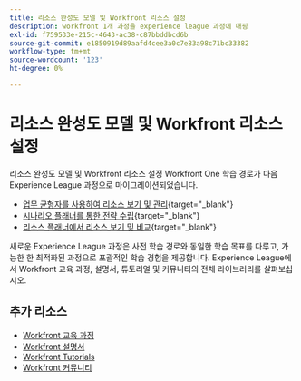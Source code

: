 ```yaml
---
title: 리소스 완성도 모델 및 Workfront 리소스 설정
description: workfront 1개 과정을 experience league 과정에 매핑
exl-id: f759533e-215c-4643-ac38-c87bbddbcd6b
source-git-commit: e1850919d89aafd4cee3a0c7e83a98c71bc33382
workflow-type: tm+mt
source-wordcount: '123'
ht-degree: 0%

---
```


# 리소스 완성도 모델 및 Workfront 리소스 설정

리소스 완성도 모델 및 Workfront 리소스 설정 Workfront One 학습 경로가 다음 Experience League 과정으로 마이그레이션되었습니다.

* [업무 균형자를 사용하여 리소스 보기 및 관리](https://experienceleague.adobe.com/?recommended=Workfront-L-1-2022.1.workloadbalancer){target="_blank"}
* [시나리오 플래너를 통한 전략 수립](https://experienceleague.adobe.com/?recommended=Workfront-L-1-2022.1.scenarioplanner){target="_blank"}
* [리소스 플래너에서 리소스 보기 및 비교](https://experienceleague.adobe.com/?recommended=Workfront-L-1-2022.1.resourceplanner){target="_blank"}

새로운 Experience League 과정은 사전 학습 경로와 동일한 학습 목표를 다루고, 가능한 한 최적화된 과정으로 포괄적인 학습 경험을 제공합니다.  Experience League에서 Workfront 교육 과정, 설명서, 튜토리얼 및 커뮤니티의 전체 라이브러리를 살펴보십시오.

## 추가 리소스

* [Workfront 교육 과정](https://experienceleague.adobe.com/?lang=en&amp;Solution=Workfront#courses)
* [Workfront 설명서](https://experienceleague.adobe.com/docs/workfront.html)
* [Workfront Tutorials](https://experienceleague.adobe.com/docs/workfront-learn/tutorials-workfront/home.html)
* [Workfront 커뮤니티](https://experienceleaguecommunities.adobe.com/t5/workfront/ct-p/workfront)
